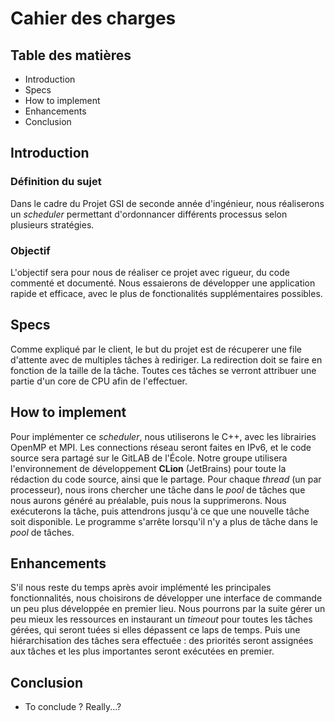 # Cahier des charges

## Table des matières
* Introduction
* Specs
* How to implement
* Enhancements
* Conclusion

## Introduction
### Définition du sujet
Dans le cadre du Projet GSI de seconde année d'ingénieur, nous réaliserons un _scheduler_ permettant d'ordonnancer 
différents processus selon plusieurs stratégies.
### Objectif
L'objectif sera pour nous de réaliser ce projet avec rigueur, du code commenté et documenté. Nous essaierons de développer
une application rapide et efficace, avec le plus de fonctionalités supplémentaires possibles.

## Specs
Comme expliqué par le client, le but du projet est de récuperer une file d'attente avec de multiples tâches à rediriger.
La redirection doit se faire en fonction de la taille de la tâche.
Toutes ces tâches se verront attribuer une partie d'un core de CPU afin de l'effectuer.

## How to implement
Pour implémenter ce _scheduler_, nous utiliserons le C++, avec les librairies OpenMP et MPI. Les connections réseau
seront faites en IPv6,  et le code source sera partagé sur le GitLAB de l'École. Notre groupe utilisera l'environnement 
de développement __CLion__ (JetBrains) pour toute la rédaction du code source, ainsi que le partage.
Pour chaque _thread_ (un par processeur), nous irons chercher une tâche dans le _pool_ de tâches que nous aurons généré 
au préalable, puis nous la supprimerons. Nous exécuterons la tâche, puis attendrons jusqu'à ce que une nouvelle tâche 
soit disponible. Le programme s'arrête lorsqu'il n'y a plus de tâche dans le _pool_ de tâches.

## Enhancements
S'il nous reste du temps après avoir implémenté les principales fonctionnalités, nous choisirons de développer une 
interface de commande un peu plus développée en premier lieu. Nous pourrons par la suite gérer un peu mieux les ressources
en instaurant un _timeout_ pour toutes les tâches gérées, qui seront tuées si elles dépassent ce laps de temps. Puis une 
hiérarchisation des tâches sera effectuée : des priorités seront assignées aux tâches et les plus importantes seront 
exécutées en premier.

## Conclusion
* To conclude ? Really...?